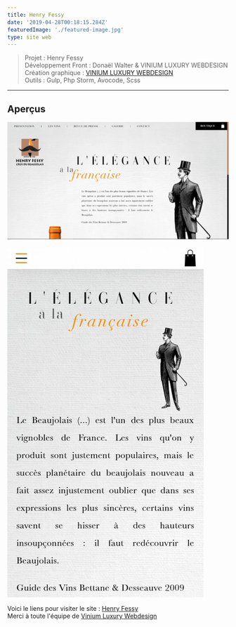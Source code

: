 ```yaml
---
title: Henry Fessy
date: '2019-04-28T00:18:15.284Z'
featuredImage: './featured-image.jpg'
type: site web
---
```


> Projet : Henry Fessy<br>
> Développement Front : Donaël Walter & VINIUM LUXURY WEBDESIGN<br>
> Création graphique : <a target="_blanck" href="https://www.vinium.com/">VINIUM LUXURY WEBDESIGN</a><br>
> Outils : Gulp, Php Storm, Avocode, Scss<br>

---

## Aperçus

![Desktop](./Desk.jpg)
<br></br>
![Mobile](./Mobile.jpg)

Voici le liens pour visiter le site : <a target="_blanck" href="https://www.henryfessy.com/?_locale=fr">Henry Fessy</a><br/>
Merci à toute l'équipe de <a target="_blanck" href="https://www.vinium.com/">Vinium Luxury Webdesign</a>

